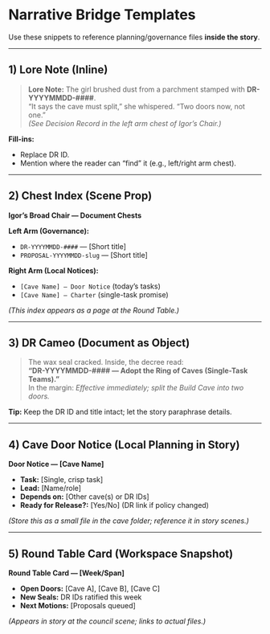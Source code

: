 # Narrative Bridge Templates

Use these snippets to reference planning/governance files **inside the story**.

---

## 1) Lore Note (Inline)
> **Lore Note:** The girl brushed dust from a parchment stamped with **DR-YYYYMMDD-####**.  
> “It says the cave must split,” she whispered. “Two doors now, not one.”  
> *(See Decision Record in the left arm chest of Igor’s Chair.)*

**Fill-ins:**  
- Replace DR ID.  
- Mention where the reader can “find” it (e.g., left/right arm chest).

---

## 2) Chest Index (Scene Prop)
**Igor’s Broad Chair — Document Chests**

**Left Arm (Governance):**  
- `DR-YYYYMMDD-####` — [Short title]  
- `PROPOSAL-YYYYMMDD-slug` — [Short title]  

**Right Arm (Local Notices):**  
- `[Cave Name] — Door Notice` (today’s tasks)  
- `[Cave Name] — Charter` (single-task promise)

*(This index appears as a page at the Round Table.)*

---

## 3) DR Cameo (Document as Object)
> The wax seal cracked. Inside, the decree read:  
> **“DR-YYYYMMDD-#### — Adopt the Ring of Caves (Single-Task Teams).”**  
> In the margin: *Effective immediately; split the Build Cave into two doors.*

**Tip:** Keep the DR ID and title intact; let the story paraphrase details.

---

## 4) Cave Door Notice (Local Planning in Story)
**Door Notice — [Cave Name]**  
- **Task:** [Single, crisp task]  
- **Lead:** [Name/role]  
- **Depends on:** [Other cave(s) or DR IDs]  
- **Ready for Release?:** [Yes/No] (DR link if policy changed)

*(Store this as a small file in the cave folder; reference it in story scenes.)*

---

## 5) Round Table Card (Workspace Snapshot)
**Round Table Card — [Week/Span]**  
- **Open Doors:** [Cave A], [Cave B], [Cave C]  
- **New Seals:** DR IDs ratified this week  
- **Next Motions:** [Proposals queued]  

*(Appears in story at the council scene; links to actual files.)*


